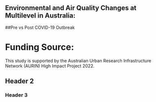 ## Environmental and Air Quality Changes at Multilevel in Australia:
##Pre vs Post COVID-19 Outbreak



# Funding Source:
This study is supported by the Australian Urban Research Infrastructure Network (AURIN) High Impact Project 2022.

## Header 2
### Header 3

